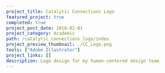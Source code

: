 ```yaml
---
project_title: Catalytic Connections Logo
featured_project: true
completed: true
project_post_date: 2018-02-01
project_category: Academic
path: /catalytic_connections_logo/index
project_preview_thumbnail: ./CC_Logo.png
tools: ["Adobe Illustrator"]
project_links: []
description: Logo design for my human-centered design team
---
```


